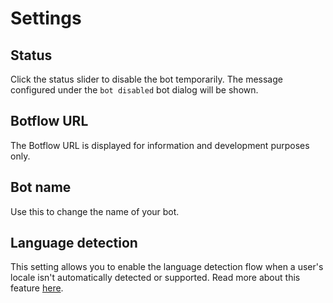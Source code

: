 # Settings

## Status

Click the status slider to disable the bot temporarily. The message configured under the `bot disabled` bot dialog will be shown.

## Botflow URL

The Botflow URL is displayed for information and development purposes only.

## Bot name

Use this to change the name of your bot.

## Language detection

This setting allows you to enable the language detection flow when a user's locale isn't automatically detected or supported. Read more about this feature [here](../../understanding-users/multilanguage-bots.md#language-detection-flow).

